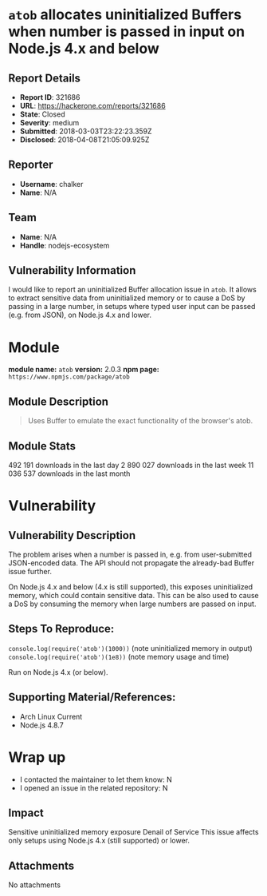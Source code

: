 # `atob` allocates uninitialized Buffers when number is passed in input on Node.js 4.x and below

## Report Details
- **Report ID**: 321686
- **URL**: https://hackerone.com/reports/321686
- **State**: Closed
- **Severity**: medium
- **Submitted**: 2018-03-03T23:22:23.359Z
- **Disclosed**: 2018-04-08T21:05:09.925Z

## Reporter
- **Username**: chalker
- **Name**: N/A

## Team
- **Name**: N/A
- **Handle**: nodejs-ecosystem

## Vulnerability Information
I would like to report an uninitialized Buffer allocation issue in `atob`.
It allows to extract sensitive data from uninitialized memory or to cause a DoS by passing in a large number, in setups where typed user input can be passed (e.g. from JSON), on Node.js 4.x and lower.

# Module

**module name:** `atob`
**version:** 2.0.3
**npm page:** `https://www.npmjs.com/package/atob`

## Module Description

> Uses Buffer to emulate the exact functionality of the browser's atob.

## Module Stats

492 191 downloads in the last day
2 890 027 downloads in the last week
11 036 537 downloads in the last month

# Vulnerability

## Vulnerability Description

The problem arises when a number is passed in, e.g. from user-submitted JSON-encoded data.
The API should not propagate the already-bad Buffer issue further.

On Node.js 4.x and below (4.x is still supported), this exposes uninitialized memory, which could contain sensitive data. This can be also used to cause a DoS by consuming the memory when large numbers are passed on input.

## Steps To Reproduce:

`console.log(require('atob')(1000))` (note uninitialized memory in output)
`console.log(require('atob')(1e8))` (note memory usage and time)

Run on Node.js 4.x (or below).

## Supporting Material/References:

- Arch Linux Current
- Node.js 4.8.7

# Wrap up

- I contacted the maintainer to let them know: N
- I opened an issue in the related repository: N

## Impact

Sensitive uninitialized memory exposure
Denail of Service
This issue affects only setups using Node.js 4.x (still supported) or lower.

## Attachments
No attachments
